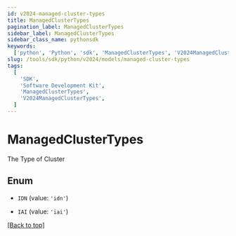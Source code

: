 ```yaml
---
id: v2024-managed-cluster-types
title: ManagedClusterTypes
pagination_label: ManagedClusterTypes
sidebar_label: ManagedClusterTypes
sidebar_class_name: pythonsdk
keywords:
  ['python', 'Python', 'sdk', 'ManagedClusterTypes', 'V2024ManagedClusterTypes']
slug: /tools/sdk/python/v2024/models/managed-cluster-types
tags:
  [
    'SDK',
    'Software Development Kit',
    'ManagedClusterTypes',
    'V2024ManagedClusterTypes',
  ]
---
```


# ManagedClusterTypes

The Type of Cluster

## Enum

- `IDN` (value: `'idn'`)

- `IAI` (value: `'iai'`)

[[Back to top]](#)
